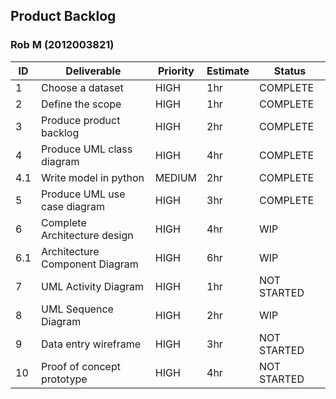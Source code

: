 ## Product Backlog

### Rob M (2012003821)


| ID   | Deliverable | Priority | Estimate | Status |
| -|-|-|-|-|
| 1 | Choose a dataset                      | HIGH   | 1hr | COMPLETE    |
| 2 | Define the scope                      | HIGH   | 1hr | COMPLETE    |
| 3 | Produce product backlog               | HIGH   | 2hr | COMPLETE    |
| 4 | Produce UML class diagram             | HIGH   | 4hr | COMPLETE    |
|4.1| Write model in python                 | MEDIUM | 2hr | COMPLETE    |
| 5 | Produce UML use case diagram          | HIGH   | 3hr | COMPLETE    |
| 6 | Complete Architecture design          | HIGH   | 4hr | WIP         |
|6.1| Architecture Component Diagram        | HIGH   | 6hr | WIP         |
| 7 | UML Activity Diagram                  | HIGH   | 1hr | NOT STARTED |
| 8 | UML Sequence Diagram                  | HIGH   | 2hr | WIP         |
| 9 | Data entry wireframe                  | HIGH   | 3hr | NOT STARTED |
| 10| Proof of concept prototype            | HIGH   | 4hr | NOT STARTED |
